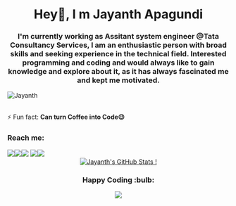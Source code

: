 <h1 align="center">Hey👋, I m Jayanth Apagundi</h1>
 
<h3 align="center">I'm currently working as Assitant system engineer @Tata Consultancy Services, I am an enthusiastic person with broad skills and seeking experience in the technical field. Interested programming and coding and would always like to gain knowledge and explore about it, as it has always fascinated me and kept me motivated. </h3> 

<div align="left"> <img src="https://komarev.com/ghpvc/?username=JayanthApagundi&label=Profile Views&color=blue&style=plastic" alt="Jayanth" /> </div> <br>

⚡ Fun fact: **Can turn Coffee into Code:wink:**

<h3>Reach me:</h3> 
<a href="mailto:apagundijayanth1999@gmail.com"><img src="https://img.icons8.com/fluent/48/000000/gmail.png"/></a><a href="https://www.linkedin.com/in/jayanthapagundi/"><img src="https://img.icons8.com/color/48/000000/linkedin.png"/></a><a href="https://www.instagram.com/jayanth_apagundi/"><img src="https://img.icons8.com/fluent/48/000000/instagram-new.png"/></a> <a href="https://twitter.com/JayanthApagundi"><img src="https://img.icons8.com/fluent/48/000000/twitter.png"/></a><a href="https://www.facebook.com/apagundi.jayanth/"><img src="https://img.icons8.com/fluent/48/000000/facebook-new.png"/></a> 


<div align="center">
 <a href="https://github.com/JayanthApagundi">
  <img align="center" src="https://github-readme-stats.vercel.app/api?username=JayanthApagundi&show_icons=true&theme=dark" alt="Jayanth's GitHub Stats !">
 </a>
</div>

<h3 align="center"> <b> Happy Coding </b> :bulb: </h3> 

<div align="center">
<a href="https://www.hackerrank.com/Jayanth_Apagundi">
 <img src="https://img.icons8.com/windows/32/000000/hackerrank.png"/>
</a>
</div> 


























